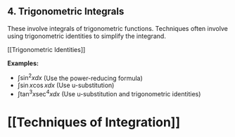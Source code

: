 ## 4. Trigonometric Integrals

These involve integrals of trigonometric functions.  Techniques often involve using trigonometric identities to simplify the integrand.

[[Trigonometric Identities]]

**Examples:**
* $\int \sin^2 x dx$ (Use the power-reducing formula)
* $\int \sin x \cos x dx$ (Use u-substitution)
* $\int \tan^3 x \sec^4 x dx$ (Use u-substitution and trigonometric identities)

# [[Techniques of Integration]]